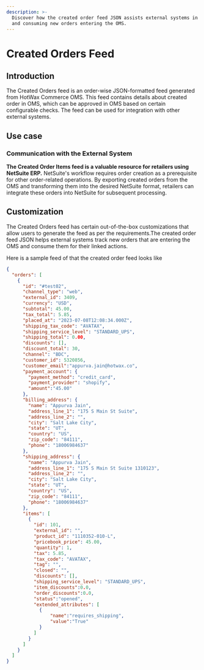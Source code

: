 ```yaml
---
description: >-
  Discover how the created order feed JSON assists external systems in tracking
  and consuming new orders entering the OMS.
---
```


# Created Orders Feed

## Introduction

The Created Orders feed is an order-wise JSON-formatted feed generated from HotWax Commerce OMS. This feed contains details about created order in OMS, which can be approved in OMS based on certain configurable checks. The feed can be used for integration with other external systems.

## Use case

### Communication with the External System

**The Created Order Items feed is a valuable resource for retailers using NetSuite ERP.** NetSuite's workflow requires order creation as a prerequisite for other order-related operations. By exporting created orders from the OMS and transforming them into the desired NetSuite format, retailers can integrate these orders into NetSuite for subsequent processing.

## Customization

The Created Orders feed has certain out-of-the-box customizations that allow users to generate the feed as per the requirements.The created order feed JSON helps external systems track new orders that are entering the OMS and consume them for their linked actions.

Here is a sample feed of that the created order feed looks like

```json
{
  "orders": [
    {
      "id": "#test02",
      "channel_type": "web",
      "external_id": 3409,
      "currency": "USD",
      "subtotal": 45.00,
      "tax_total": 5.85,
      "placed_at": "2023-07-08T12:08:34.000Z",
      "shipping_tax_code": "AVATAX",
      "shipping_service_level": "STANDARD_UPS",
      "shipping_total": 0.00,
      "discounts": [],
      "discount_total": 30,
      "channel": "BDC",
      "customer_id": 5320856,
      "customer_email":"appurva.jain@hotwax.co",
      "payment_account": {
        "payment_method": "credit_card",
        "payment_provider": "shopify",
        "amount":"45.00"
      },
      "billing_address": {
        "name": "Appurva Jain",
        "address_line_1": "175 S Main St Suite",
        "address_line_2": "",
        "city": "Salt Lake City",
        "state": "UT",
        "country": "US",
        "zip_code": "84111",
        "phone": "18006984637"
      },
      "shipping_address": {
        "name": "Appurva Jain",
        "address_line_1": "175 S Main St Suite 1310123",
        "address_line_2": "",
        "city": "Salt Lake City",
        "state": "UT",
        "country": "US",
        "zip_code": "84111",
        "phone": "18006984637"
      },
      "items": [
        {
          "id": 101,
          "external_id": "",
          "product_id": "1110352-010-L",
          "pricebook_price": 45.00,
          "quantity": 1,
          "tax": 5.85,
          "tax_code": "AVATAX",
          "tag": "",
          "closed": "",
          "discounts": [],
          "shipping_service_level": "STANDARD_UPS",
          "item_discounts":0.0,
          "order_discounts":0.0,
          "status":"opened",
          "extended_attributes": [
            {
                "name":"requires_shipping",
                "value":"True"
            }
          ]
        }
      ]
    }
  ]
}
```
